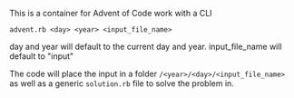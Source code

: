 This is a container for Advent of Code work with a CLI



`advent.rb <day> <year> <input_file_name>`

day and year will default to the current day and year. input_file_name will default to "input"

The code will place the input in a folder `/<year>/<day>/<input_file_name>` as well as a generic `solution.rb` file to solve the problem in.

